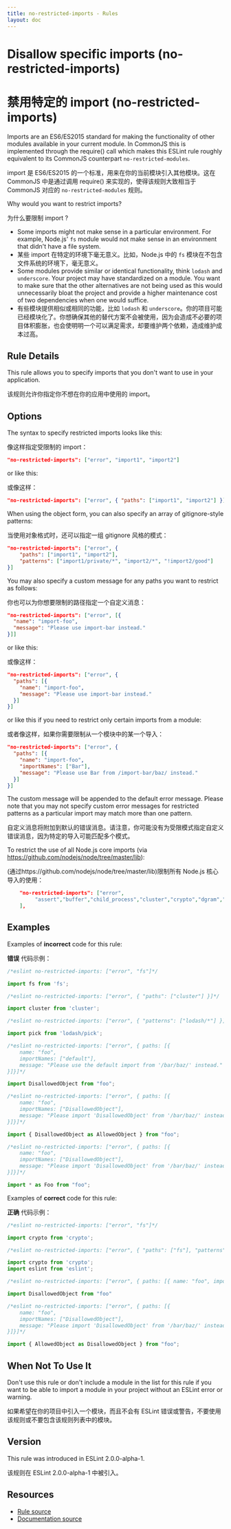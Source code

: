 ```yaml
---
title: no-restricted-imports - Rules
layout: doc
---
```

<!-- Note: No pull requests accepted for this file. See README.md in the root directory for details. -->

# Disallow specific imports (no-restricted-imports)

# 禁用特定的 import (no-restricted-imports)

Imports are an ES6/ES2015 standard for making the functionality of other modules available in your current module. In CommonJS this is implemented through the require() call which makes this ESLint rule roughly equivalent to its CommonJS counterpart `no-restricted-modules`.

import 是 ES6/ES2015 的一个标准，用来在你的当前模块引入其他模块。这在 CommonJS 中是通过调用 require() 来实现的，使得该规则大致相当于 CommonJS 对应的 `no-restricted-modules` 规则。

Why would you want to restrict imports?

为什么要限制 import ?

* Some imports might not make sense in a particular environment. For example, Node.js' `fs` module would not make sense in an environment that didn't have a file system.
* 某些 import 在特定的环境下毫无意义。比如，Node.js 中的 `fs` 模块在不包含文件系统的环境下，毫无意义。
* Some modules provide similar or identical functionality, think `lodash` and `underscore`. Your project may have standardized on a module. You want to make sure that the other alternatives are not being used as this would unnecessarily bloat the project and provide a higher maintenance cost of two dependencies when one would suffice.
* 有些模块提供相似或相同的功能，比如 `lodash` 和 `underscore`。你的项目可能已经模块化了。你想确保其他的替代方案不会被使用，因为会造成不必要的项目体积膨胀，也会使明明一个可以满足需求，却要维护两个依赖，造成维护成本过高。

## Rule Details

This rule allows you to specify imports that you don't want to use in your application.

该规则允许你指定你不想在你的应用中使用的 import。

## Options

The syntax to specify restricted imports looks like this:

像这样指定受限制的 import：

```json
"no-restricted-imports": ["error", "import1", "import2"]
```

or like this:

或像这样：

```json
"no-restricted-imports": ["error", { "paths": ["import1", "import2"] }]
```

When using the object form, you can also specify an array of gitignore-style patterns:

当使用对象格式时，还可以指定一组 gitignore 风格的模式：

```json
"no-restricted-imports": ["error", {
    "paths": ["import1", "import2"],
    "patterns": ["import1/private/*", "import2/*", "!import2/good"]
}]
```

You may also specify a custom message for any paths you want to restrict as follows:

你也可以为你想要限制的路径指定一个自定义消息：

```json
"no-restricted-imports": ["error", [{
  "name": "import-foo",
  "message": "Please use import-bar instead."
}]]
```

or like this:

或像这样：

```json
"no-restricted-imports": ["error", {
  "paths": [{
    "name": "import-foo",
    "message": "Please use import-bar instead."
  }]
}]
```

or like this if you need to restrict only certain imports from a module:

或者像这样，如果你需要限制从一个模块中的某一个导入：

```json
"no-restricted-imports": ["error", {
  "paths": [{
    "name": "import-foo",
    "importNames": ["Bar"],
    "message": "Please use Bar from /import-bar/baz/ instead."
  }]
}]
```

The custom message will be appended to the default error message. Please note that you may not specify custom error messages for restricted patterns as a particular import may match more than one pattern.

自定义消息将附加到默认的错误消息。请注意，你可能没有为受限模式指定自定义错误消息，因为特定的导入可能匹配多个模式。

To restrict the use of all Node.js core imports (via https://github.com/nodejs/node/tree/master/lib):

(通过https://github.com/nodejs/node/tree/master/lib)限制所有 Node.js 核心导入的使用：

```json
    "no-restricted-imports": ["error",
         "assert","buffer","child_process","cluster","crypto","dgram","dns","domain","events","freelist","fs","http","https","module","net","os","path","punycode","querystring","readline","repl","smalloc","stream","string_decoder","sys","timers","tls","tracing","tty","url","util","vm","zlib"
    ],
```

## Examples

Examples of **incorrect** code for this rule:

**错误** 代码示例：

```js
/*eslint no-restricted-imports: ["error", "fs"]*/

import fs from 'fs';
```

```js
/*eslint no-restricted-imports: ["error", { "paths": ["cluster"] }]*/

import cluster from 'cluster';
```

```js
/*eslint no-restricted-imports: ["error", { "patterns": ["lodash/*"] }]*/

import pick from 'lodash/pick';
```

```js
/*eslint no-restricted-imports: ["error", { paths: [{
    name: "foo",
    importNames: ["default"],
    message: "Please use the default import from '/bar/baz/' instead."
}]}]*/

import DisallowedObject from "foo";
```

```js
/*eslint no-restricted-imports: ["error", { paths: [{
    name: "foo",
    importNames: ["DisallowedObject"],
    message: "Please import 'DisallowedObject' from '/bar/baz/' instead."
}]}]*/

import { DisallowedObject as AllowedObject } from "foo";
```

```js
/*eslint no-restricted-imports: ["error", { paths: [{
    name: "foo",
    importNames: ["DisallowedObject"],
    message: "Please import 'DisallowedObject' from '/bar/baz/' instead."
}]}]*/

import * as Foo from "foo";
```

Examples of **correct** code for this rule:

**正确** 代码示例：

```js
/*eslint no-restricted-imports: ["error", "fs"]*/

import crypto from 'crypto';
```

```js
/*eslint no-restricted-imports: ["error", { "paths": ["fs"], "patterns": ["eslint/*"] }]*/

import crypto from 'crypto';
import eslint from 'eslint';
```

```js
/*eslint no-restricted-imports: ["error", { paths: [{ name: "foo", importNames: ["DisallowedObject"] }] }]*/

import DisallowedObject from "foo"
```

```js
/*eslint no-restricted-imports: ["error", { paths: [{
    name: "foo",
    importNames: ["DisallowedObject"],
    message: "Please import 'DisallowedObject' from '/bar/baz/' instead."
}]}]*/

import { AllowedObject as DisallowedObject } from "foo";
```

## When Not To Use It

Don't use this rule or don't include a module in the list for this rule if you want to be able to import a module in your project without an ESLint error or warning.

如果希望在你的项目中引入一个模块，而且不会有 ESLint 错误或警告，不要使用该规则或不要包含该规则列表中的模块。

## Version

This rule was introduced in ESLint 2.0.0-alpha-1.

该规则在 ESLint 2.0.0-alpha-1 中被引入。

## Resources

* [Rule source](https://github.com/eslint/eslint/tree/master/lib/rules/no-restricted-imports.js)
* [Documentation source](https://github.com/eslint/eslint/tree/master/docs/rules/no-restricted-imports.md)
